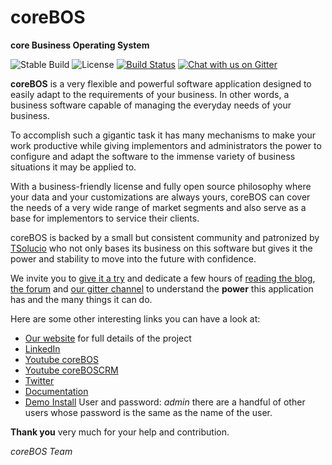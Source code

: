 coreBOS
=======

**core Business Operating System**

![Stable Build](https://blog.corebos.org/stable.svg)
![License](https://blog.corebos.org/license.svg)
[![Build Status](https://github.com/tsolucio/corebos/actions/workflows/formatting.yml/badge.svg)](https://github.com/tsolucio/corebos/actions)
[![Chat with us on Gitter](https://badges.gitter.im/phpmd/community.svg)](https://gitter.im/corebos/discuss?utm_source=badge&utm_medium=badge&utm_campaign=pr-badge)

**coreBOS** is a very flexible and powerful software application designed to easily adapt to the requirements of your business. In other words, a business software capable of managing the everyday needs of your business.

To accomplish such a gigantic task it has many mechanisms to make your work productive while giving implementors and administrators the power to configure and adapt the software to the immense variety of business situations it may be applied to.

With a business-friendly license and fully open source philosophy where your data and your customizations are always yours, coreBOS can cover the needs of a very wide range of market segments and also serve as a base for implementors to service their clients.

coreBOS is backed by a small but consistent community and patronized by [TSolucio](https://tsolucio.com) who not only bases its business on this software but gives it the power and stability to move into the future with confidence.

We invite you to [give it a try](http://corebos.org/documentation/doku.php?id=en:install550) and dedicate a few hours of [reading the blog](http://blog.corebos.org), [the forum](http://discussions.corebos.org/) and [our gitter channel](https://gitter.im/corebos/discuss) to understand the **power** this application has and the many things it can do.

Here are some other interesting links you can have a look at:

- [Our website](http://corebos.org/) for full details of the project
- [LinkedIn](http://www.linkedin.com/groups/coreBOS-7479130?trk=my_groups-b-grp-v)
- [Youtube coreBOS](https://www.youtube.com/channel/UCmUzoelIqe2eL3YvEv5kLYw)
- [Youtube coreBOSCRM](https://www.youtube.com/channel/UCqH0YuMrOI9HSEObq3xqXLQ)
- [Twitter](https://twitter.com/coreBOSBeat)
- [Documentation](http://corebos.org/documentation/)
- [Demo Install](http://demo.corebos.com/) User and password: _admin_ there are a handful of other users whose password is the same as the name of the user.

**Thank you** very much for your help and contribution.

*coreBOS Team*
